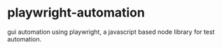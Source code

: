 # playwright-automation
gui automation using playwright, a javascript based node library for test automation.
